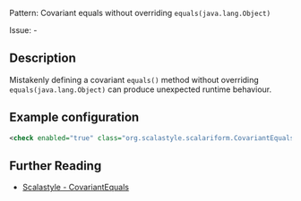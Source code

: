 Pattern: Covariant equals without overriding `equals(java.lang.Object)`

Issue: -

## Description

Mistakenly defining a covariant `equals()` method without overriding `equals(java.lang.Object)` can produce unexpected runtime behaviour.

## Example configuration

```xml
<check enabled="true" class="org.scalastyle.scalariform.CovariantEqualsChecker" level="warning"/>
```
<a name="org_scalastyle_scalariform_CyclomaticComplexityChecker" />

## Further Reading

* [Scalastyle - CovariantEquals](https://scalastyle.beautiful-scala.com/rules-1.5.0.html#org_scalastyle_scalariform_CovariantEqualsChecker)